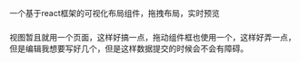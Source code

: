 
一个基于react框架的可视化布局组件，拖拽布局，实时预览
### 
视图暂且就用一个页面，这样好搞一点，拖动组件框也使用一个，这样好弄一点，但是编辑我想要写好几个，但是这样数据提交的时候会不会有障碍。